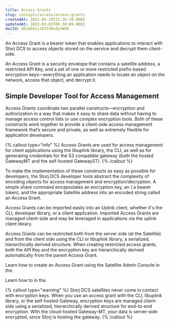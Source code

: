 ```yaml
---
title: Access Grants
slug: concepts/access/access-grants
createdAt: 2022-05-19T22:20:39.000Z
updatedAt: 2023-03-03T08:30:09.000Z
docId: XKib9SzjtEXTXWvdyYWX6
---
```


An Access Grant is a bearer token that enables applications to interact with  Storj DCS to access objects stored on the service and decrypt them client-side.

An Access Grant is a security envelope that contains a satellite address, a restricted API Key, and a set of one or more restricted prefix-based encryption keys—everything an application needs to locate an object on the network, access that object, and decrypt it.&#x20;

## Simple Developer Tool for Access Management

Access Grants coordinate two parallel constructs—encryption and authorization in a way that makes it easy to share data without having to manage access control lists or use complex encryption tools. Both of these constructs work together to provide a client-side access management framework that’s secure and private, as well as extremely flexible for application developers.

{% callout type="info"  %} 
Access Grants are used for access management for client applications using the libuplink library, the CLI, as well as for generating credentials for the S3 compatible gateway (both the hosted GatewayMT and the self-hosted GatewayST).
{% /callout %}

To make the implementation of these constructs as easy as possible for developers, the Storj DCS developer tools abstract the complexity of encoding objects for access management and encryption/decryption. A simple share command encapsulates an encryption key, an [](docId\:XOtletuYWGeA2Om86yvwA) ( a bearer token), and the appropriate Satellite address into an encoded string called an Access Grant.&#x20;

Access Grants can be imported easily into an Uplink client, whether it's the CLI, developer library, or a client application. Imported Access Grants are managed client-side and may be leveraged in applications via the uplink client library.

Access Grants can be restricted both from the server side (at the Satellite) and from the client side using the CLI or libuplink library, a serialized, hierarchically derived structure.  When creating restricted access grants, both the API Key and the encryption key are hierarchically derived automatically from the parent Access Grant.

Learn how to create an Access Grant using the Satellite Admin Console in the[](docId\:nGzxQBhV8nx5Pukj6O0zT).

Learn how to [](docId\:OXSINcFRuVMBacPvswwNU) in the[](docId\:TbMdOGCAXNWyPpQmH6EOq).&#x20;

{% callout type="warning"  %} 
Storj DCS satellites never come in contact with encryption keys. When you use an access grant with the CLI, libuplink library, or the self-hosted Gateway, encryption keys are managed client-side using a serialized, hierarchically derived structure for end-to-end encryption. With the cloud-hosted Gateway-MT, your data is server-side encrypted, since Storj is hosting the gateway.
{% /callout %}

